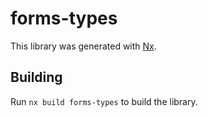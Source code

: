# forms-types

This library was generated with [Nx](https://nx.dev).

## Building

Run `nx build forms-types` to build the library.
